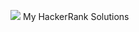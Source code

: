 ![](https://github.com/[nikito-error]/[HackerRank]/blob/[main]/image.jpg?raw=true)
My HackerRank Solutions
